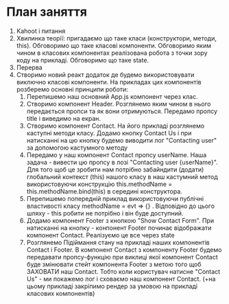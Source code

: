 # План заняття

1. Kahoot i питання
2. Хвилинка теорії: пригадаємо що таке класи (конструктори, методи, this). Обговоримо що таке класові
компоненти. Обговоримо яким чином в класових компонентах реалізована робота з точки зору коду на прикладі. Обговоримо що таке state. 
3. Перерва
4. Створимо новий реакт додаток де будемо використовувати виключно класові компоненти. На прикладах цих компонентів розберемо основні принципи роботи:
   1. Перепишемо наш основний App.js компонент через клас.
   2. Створимо компонент Header. Розглянемо яким чином в нього передається пропси та як вони отримуються. Передамо пропсу title і виведимо на екран.
   3. Створимо компонент Contact. На його прикладі розглянемо каступні методи класу. Додамо кнопку Contact Us і при натисканні на цю кнопку будемо виводити лог "Contacting user" за допомогою кастумного методу
   4. Передамо у наш компонент Contact пропсу userName. Наша задача - вивести цю пропсу в лозі "Contacting user {userName}". Для того щоб це зробити нам потрібно забайндити (додати) глобальний контекст (this) нашого класу в наш кастумний метод використовуючи конструкцію this.methodName = this.methodName.bind(this) в середині конструктора.
   5. Перепишемо попередній приклад використовуючи публічні властивості класу methodName = evt => {} . Відповідно до цього шляху - this робити не потрібно і він буде доступний.
   6. Додамо компонент Footer з кнопкою "Show Contact Form". При натисканні на кнопку - конпонент Footer починає відображати компонент Contact. Реалізуємо це все через state
   7. Розглянемо Підіймання стану на прикладі наших компонентів Contact i Footer. В компонент Contact з компоненту Footer будемо передавати пропсу-функцію при виклиці якої компонент Contact буде змінювати стейт компонента Footer з метою того щоб ЗАХОВАТИ наш Contact. Тобто коли користувач натисне "Contact Us" - ми покажемо лог і сховаємо наш компонент Contact. (+на цьому прикладі закріпимо рендер за умовою на прикладі класових компонентів)